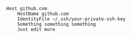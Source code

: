     Host github.com
        HostName github.com
        IdentityFile ~/.ssh/your-private-ssh-key
        Something something something
        Just edit more

